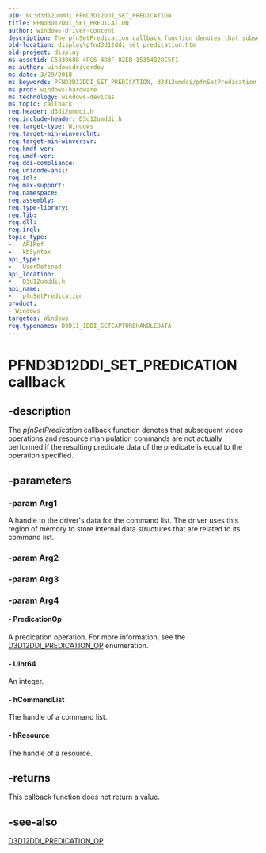 ```yaml
---
UID: NC:d3d12umddi.PFND3D12DDI_SET_PREDICATION
title: PFND3D12DDI_SET_PREDICATION
author: windows-driver-content
description: The pfnSetPredication callback function denotes that subsequent video operations and resource manipulation commands are not actually performed if the resulting predicate data of the predicate is equal to the operation specified.
old-location: display\pfnd3d12ddi_set_predication.htm
old-project: display
ms.assetid: C5830688-4FC6-4D3F-82EB-15354B28C5F1
ms.author: windowsdriverdev
ms.date: 3/29/2018
ms.keywords: PFND3D12DDI_SET_PREDICATION, d3d12umddi/pfnSetPredication, display.pfnd3d12ddi_set_predication, pfnSetPredication, pfnSetPredication callback function [Display Devices]
ms.prod: windows-hardware
ms.technology: windows-devices
ms.topic: callback
req.header: d3d12umddi.h
req.include-header: D3d12umddi.h
req.target-type: Windows
req.target-min-winverclnt:
req.target-min-winversvr:
req.kmdf-ver:
req.umdf-ver:
req.ddi-compliance:
req.unicode-ansi:
req.idl:
req.max-support:
req.namespace:
req.assembly:
req.type-library:
req.lib:
req.dll:
req.irql:
topic_type:
-	APIRef
-	kbSyntax
api_type:
-	UserDefined
api_location:
-	D3d12umddi.h
api_name:
-	pfnSetPredication
product:
- Windows
targetos: Windows
req.typenames: D3D11_1DDI_GETCAPTUREHANDLEDATA
---
```


# PFND3D12DDI_SET_PREDICATION callback


## -description


The <i>pfnSetPredication</i> callback function denotes that subsequent video operations and resource manipulation commands are not actually performed if the resulting predicate data of the predicate is equal to the operation specified.


## -parameters




### -param Arg1

A handle to the driver's data for the command list. The driver uses this region of memory to store internal data structures that are related to its command list.

### -param Arg2


### -param Arg3


### -param Arg4








#### - PredicationOp

A predication operation. For more information, see the <a href="https://msdn.microsoft.com/70676251-BCD7-4996-B5B7-96A8D9B107DB">D3D12DDI_PREDICATION_OP</a> enumeration.


#### - Uint64

An integer.


#### - hCommandList

The handle of a command list.


#### - hResource

The handle of a resource.


## -returns



This callback function does not return a value.




## -see-also




<a href="https://msdn.microsoft.com/70676251-BCD7-4996-B5B7-96A8D9B107DB">D3D12DDI_PREDICATION_OP</a>
 

 

